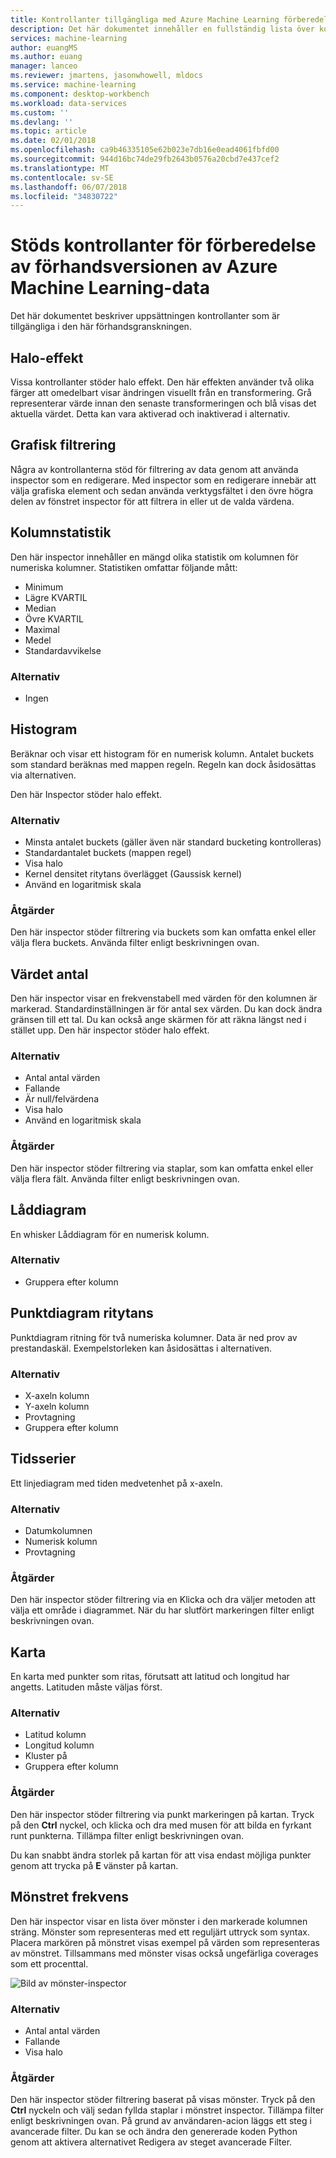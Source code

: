 ```yaml
---
title: Kontrollanter tillgängliga med Azure Machine Learning förberedelse av Data som stöds | Microsoft Docs
description: Det här dokumentet innehåller en fullständig lista över kontrollanter som är tillgängliga för Azure Machine Learning förberedelse av data
services: machine-learning
author: euangMS
ms.author: euang
manager: lanceo
ms.reviewer: jmartens, jasonwhowell, mldocs
ms.service: machine-learning
ms.component: desktop-workbench
ms.workload: data-services
ms.custom: ''
ms.devlang: ''
ms.topic: article
ms.date: 02/01/2018
ms.openlocfilehash: ca9b46335105e62b023e7db16e0ead4061fbfd00
ms.sourcegitcommit: 944d16bc74de29fb2643b0576a20cbd7e437cef2
ms.translationtype: MT
ms.contentlocale: sv-SE
ms.lasthandoff: 06/07/2018
ms.locfileid: "34830722"
---
```

# <a name="supported-inspectors-for-the-azure-machine-learning-data-preparation-preview"></a>Stöds kontrollanter för förberedelse av förhandsversionen av Azure Machine Learning-data
Det här dokumentet beskriver uppsättningen kontrollanter som är tillgängliga i den här förhandsgranskningen.

## <a name="the-halo-effect"></a>Halo-effekt 
Vissa kontrollanter stöder halo effekt. Den här effekten använder två olika färger att omedelbart visar ändringen visuellt från en transformering. Grå representerar värde innan den senaste transformeringen och blå visas det aktuella värdet. Detta kan vara aktiverad och inaktiverad i alternativ.

## <a name="graphical-filtering"></a>Grafisk filtrering 
Några av kontrollanterna stöd för filtrering av data genom att använda inspector som en redigerare. Med inspector som en redigerare innebär att välja grafiska element och sedan använda verktygsfältet i den övre högra delen av fönstret inspector för att filtrera in eller ut de valda värdena. 

## <a name="column-statistics"></a>Kolumnstatistik
Den här inspector innehåller en mängd olika statistik om kolumnen för numeriska kolumner. Statistiken omfattar följande mått: 
- Minimum
- Lägre KVARTIL
- Median
- Övre KVARTIL
- Maximal
- Medel
- Standardavvikelse


### <a name="options"></a>Alternativ 
- Ingen

## <a name="histogram"></a>Histogram 
Beräknar och visar ett histogram för en numerisk kolumn. Antalet buckets som standard beräknas med mappen regeln. Regeln kan dock åsidosättas via alternativen.

Den här Inspector stöder halo effekt.


### <a name="options"></a>Alternativ
- Minsta antalet buckets (gäller även när standard bucketing kontrolleras)
- Standardantalet buckets (mappen regel) 
- Visa halo
- Kernel densitet ritytans överlägget (Gaussisk kernel) 
- Använd en logaritmisk skala


### <a name="actions"></a>Åtgärder
Den här inspector stöder filtrering via buckets som kan omfatta enkel eller välja flera buckets. Använda filter enligt beskrivningen ovan.

## <a name="value-counts"></a>Värdet antal
Den här inspector visar en frekvenstabell med värden för den kolumnen är markerad. Standardinställningen är för antal sex värden. Du kan dock ändra gränsen till ett tal. Du kan också ange skärmen för att räkna längst ned i stället upp. Den här inspector stöder halo effekt.

### <a name="options"></a>Alternativ 
- Antal antal värden
- Fallande
- Är null/felvärdena
- Visa halo
- Använd en logaritmisk skala


### <a name="actions"></a>Åtgärder 
Den här inspector stöder filtrering via staplar, som kan omfatta enkel eller välja flera fält. Använda filter enligt beskrivningen ovan.

## <a name="box-plot"></a>Låddiagram 
En whisker Låddiagram för en numerisk kolumn.

### <a name="options"></a>Alternativ 
- Gruppera efter kolumn

## <a name="scatter-plot"></a>Punktdiagram ritytans
Punktdiagram ritning för två numeriska kolumner. Data är ned prov av prestandaskäl. Exempelstorleken kan åsidosättas i alternativen.

### <a name="options"></a>Alternativ  
- X-axeln kolumn
- Y-axeln kolumn
- Provtagning
- Gruppera efter kolumn


## <a name="time-series"></a>Tidsserier
Ett linjediagram med tiden medvetenhet på x-axeln.

### <a name="options"></a>Alternativ
- Datumkolumnen
- Numerisk kolumn
- Provtagning


### <a name="actions"></a>Åtgärder
Den här inspector stöder filtrering via en Klicka och dra väljer metoden att välja ett område i diagrammet. När du har slutfört markeringen filter enligt beskrivningen ovan.


## <a name="map"></a>Karta 
En karta med punkter som ritas, förutsatt att latitud och longitud har angetts. Latituden måste väljas först.

### <a name="options"></a>Alternativ
- Latitud kolumn
- Longitud kolumn
- Kluster på
- Gruppera efter kolumn


### <a name="actions"></a>Åtgärder
Den här inspector stöder filtrering via punkt markeringen på kartan. Tryck på den **Ctrl** nyckel, och klicka och dra med musen för att bilda en fyrkant runt punkterna. Tillämpa filter enligt beskrivningen ovan.

Du kan snabbt ändra storlek på kartan för att visa endast möjliga punkter genom att trycka på **E** vänster på kartan.


## <a name="pattern-frequency"></a>Mönstret frekvens 

Den här inspector visar en lista över mönster i den markerade kolumnen sträng. Mönster som representeras med ett reguljärt uttryck som syntax. Placera markören på mönstret visas exempel på värden som representeras av mönstret. Tillsammans med mönster visas också ungefärliga coverages som ett procenttal.

![Bild av mönster-inspector](media/data-prep-appendix4-supported-inspectors/PatternInspectorProductNumber.png)

### <a name="options"></a>Alternativ
- Antal antal värden
- Fallande
- Visa halo

### <a name="actions"></a>Åtgärder
Den här inspector stöder filtrering baserat på visas mönster. Tryck på den **Ctrl** nyckeln och välj sedan fyllda staplar i mönstret inspector. Tillämpa filter enligt beskrivningen ovan. På grund av användaren-acion läggs ett steg i avancerade filter. Du kan se och ändra den genererade koden Python genom att aktivera alternativet Redigera av steget avancerade Filter.
